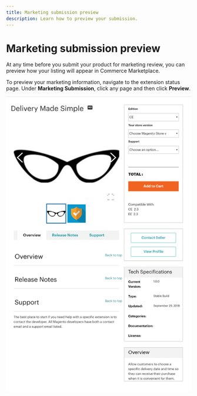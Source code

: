 ```yaml
---
title: Marketing submission preview
description: Learn how to preview your submission.
---
```


# Marketing submission preview

At any time before you submit your product for marketing review, you can preview how your listing will appear in Commerce Marketplace.

To preview your marketing information, navigate to the extension status page. Under **Marketing Submission**, click any page and then click **Preview**.

![](_images/marketing-submission-preview.png)
